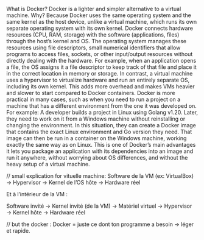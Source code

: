 What is Docker?
Docker is a lighter and simpler alternative to a virtual machine.
Why? Because Docker uses the same operating system and the same kernel as the host device, unlike a virtual machine, which runs its own separate operating system with its own kernel.
Docker connects hardware resources (CPU, RAM, storage) with the software (applications, files) through the host’s kernel and OS. The operating system manages these resources using file descriptors, small numerical identifiers that allow programs to access files, sockets, or other input/output resources without directly dealing with the hardware. For example, when an application opens a file, the OS assigns it a file descriptor to keep track of that file and place it in the correct location in memory or storage.
In contrast, a virtual machine uses a hypervisor to virtualize hardware and run an entirely separate OS, including its own kernel. This adds more overhead and makes VMs heavier and slower to start compared to Docker containers.
Docker is more practical in many cases, such as when you need to run a project on a machine that has a different environment from the one it was developed on.
For example:
    A developer builds a project in Linux using Golang v1.20.
    Later, they need to work on it from a Windows machine without reinstalling or changing the environment.
    In this situation, they can create a Docker image that contains the exact Linux environment and Go version they need. That image can then be run in a container on the Windows machine, working exactly the same way as on Linux.
This is one of Docker’s main advantages it lets you package an application with its dependencies into an image and run it anywhere, without worrying about OS differences, and without the heavy setup of a virtual machine.

// small explication for vituelle machine: 
Software de la VM (ex: VirtualBox) → Hypervisor → Kernel de l’OS hôte → Hardware réel

Et à l’intérieur de la VM :

Software invité → Kernel invité (de la VM) → Matériel virtuel → Hypervisor → Kernel hôte → Hardware réel

// but the docker :
Docker = juste ce dont ton programme a besoin → léger et rapide.
